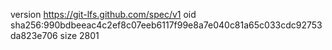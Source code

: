version https://git-lfs.github.com/spec/v1
oid sha256:990bdbeeac4c2ef8c07eeb6117f99e8a7e040c81a65c033cdc92753da823e706
size 2801
